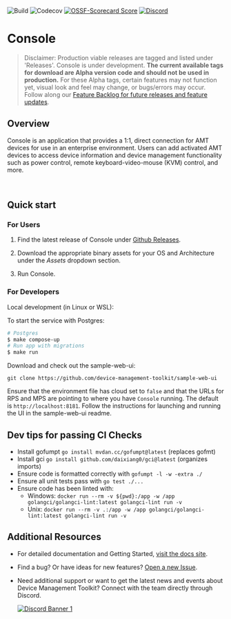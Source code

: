 ![Build](https://img.shields.io/github/actions/workflow/status/device-management-toolkit/console/ci.yml?style=for-the-badge&label=Build&logo=github)
![Codecov](https://img.shields.io/codecov/c/github/device-management-toolkit/console?style=for-the-badge&logo=codecov)
[![OSSF-Scorecard Score](https://img.shields.io/ossf-scorecard/github.com/device-management-toolkit/console?style=for-the-badge&label=OSSF%20Score)](https://api.securityscorecards.dev/projects/github.com/device-management-toolkit/console)
[![Discord](https://img.shields.io/discord/1063200098680582154?style=for-the-badge&label=Discord&logo=discord&logoColor=white&labelColor=%235865F2&link=https%3A%2F%2Fdiscord.gg%2FDKHeUNEWVH)](https://discord.gg/DKHeUNEWVH)

# Console

> Disclaimer: Production viable releases are tagged and listed under 'Releases'. Console is under development. **The current available tags for download are Alpha version code and should not be used in production.** For these Alpha tags, certain features may not function yet, visual look and feel may change, or bugs/errors may occur. Follow along our [Feature Backlog for future releases and feature updates](https://github.com/orgs/device-management-toolkit/projects/10).

## Overview

Console is an application that provides a 1:1, direct connection for AMT devices for use in an enterprise environment. Users can add activated AMT devices to access device information and device management functionality such as power control, remote keyboard-video-mouse (KVM) control, and more.

<br>

## Quick start 

### For Users

1. Find the latest release of Console under [Github Releases](https://github.com/device-management-toolkit/console/releases/latest).

2. Download the appropriate binary assets for your OS and Architecture under the *Assets* dropdown section.

3. Run Console.

### For Developers

Local development (in Linux or WSL):

To start the service with Postgres: 

```sh
# Postgres
$ make compose-up
# Run app with migrations
$ make run
```

Download and check out the sample-web-ui:
```
git clone https://github.com/device-management-toolkit/sample-web-ui
```

Ensure that the environment file has cloud set to `false` and that the URLs for RPS and MPS are pointing to where you have `Console` running. The default is `http://localhost:8181`. Follow the instructions for launching and running the UI in the sample-web-ui readme.


## Dev tips for passing CI Checks

- Install gofumpt `go install mvdan.cc/gofumpt@latest` (replaces gofmt)
- Install gci `go install github.com/daixiang0/gci@latest` (organizes imports)
- Ensure code is formatted correctly with `gofumpt -l -w -extra ./`
- Ensure all unit tests pass with `go test ./...`
- Ensure code has been linted with:
  - Windows: `docker run --rm -v ${pwd}:/app -w /app golangci/golangci-lint:latest golangci-lint run -v`
  - Unix: `docker run --rm -v .:/app -w /app golangci/golangci-lint:latest golangci-lint run -v`


## Additional Resources

- For detailed documentation and Getting Started, [visit the docs site](https://device-management-toolkit.github.io/docs).

<!-- - Looking to contribute? [Find more information here about contribution guidelines and practices](.\CONTRIBUTING.md). -->

- Find a bug? Or have ideas for new features? [Open a new Issue](https://github.com/device-management-toolkit/console/issues).

- Need additional support or want to get the latest news and events about Device Management Toolkit? Connect with the team directly through Discord.

    [![Discord Banner 1](https://discordapp.com/api/guilds/1063200098680582154/widget.png?style=banner2)](https://discord.gg/DKHeUNEWVH)
